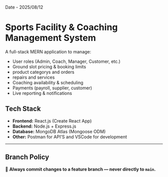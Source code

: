 Date - 2025/08/12

# Sports Facility & Coaching Management System

A full-stack MERN application to manage:
- User roles (Admin, Coach, Manager, Customer, etc.)
- Ground slot pricing & booking limits
- product categorys and orders
- repairs and services 
- Coaching availability & scheduling
- Payments (payroll, supplier, customer)
- Live reporting & notifications

## Tech Stack
- **Frontend:** React.js (Create React App)
- **Backend:** Node.js + Express.js
- **Database:** MongoDB Atlas (Mongoose ODM)
- **Other:** Postman for API'S and VSCode for development

---

## Branch Policy
🚨 **Always commit changes to a feature branch — never directly to `main`.**  

